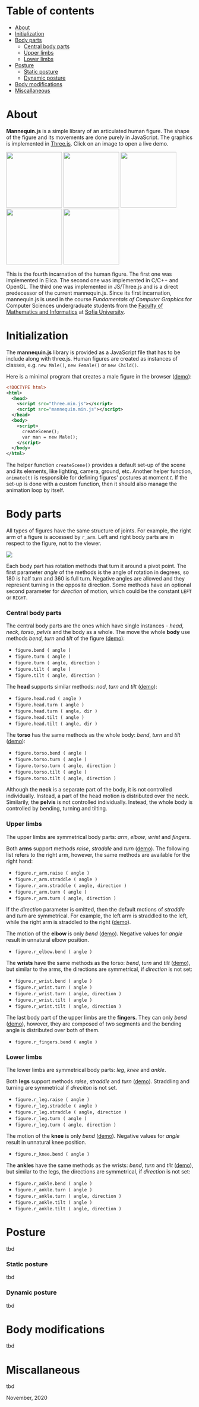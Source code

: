 # Table of contents

- [About](#About)
- [Initialization](#Initialization)
- [Body parts](#Body-parts)
    * [Central body parts](#Central-body-parts)
    * [Upper limbs](#Upper-limbs)
    * [Lower limbs](#Lower-limbs)
- [Posture](#Posture)
    * [Static posture](#Static-posture)
    * [Dynamic posture](#Dynamic-posture)
- [Body modifications](#Body-modifications)
- [Miscallaneous](#Miscallaneous)

# About
**Mannequin.js** is a simple library of an articulated human figure. The shape of the figure
and its movements are done purely in JavaScript. The graphics is implemented in
[Three.js](threejs.org). Click on an image to open a live demo.

[<img src="demos/snapshots/demo-mannequin-01.jpg" width="150">](https://boytchev.github.io/mannequin.js/demos/demo-mannequin-01.html)
[<img src="demos/snapshots/demo-mannequin-02.jpg" width="150">](https://boytchev.github.io/mannequin.js/demos/demo-mannequin-02.html)
[<img src="demos/snapshots/demo-mannequin-03.jpg" width="150">](https://boytchev.github.io/mannequin.js/demos/demo-mannequin-03.html)
[<img src="demos/snapshots/demo-mannequin-04.jpg" width="150">](https://boytchev.github.io/mannequin.js/demos/demo-mannequin-04.html)
[<img src="demos/snapshots/demo-mannequin-05.jpg" width="150">](https://boytchev.github.io/mannequin.js/demos/demo-mannequin-05.html)

This is the fourth incarnation of the human figure. The first one was implemented
in Elica. The second one was implemented in C/C++ and OpenGL. The third one
was implemented in JS/Three.js and is a direct predecessor of the current mannequin.js.
Since its first incarnation, mannequin.js is used in the course *Fundamentals of Computer Graphics*
for Computer Sciences undergraduate students from the
[Faculty of Mathematics and Informatics](https://www.fmi.uni-sofia.bg/en)
at [Sofia University](https://www.uni-sofia.bg/index.php/eng).


# Initialization

The **mannequin.js** library is provided as a JavaScript file that has to
be include along with three.js. Human figures are created as instances of classes, e.g. `new Male()`, `new Female()` or `new Child()`.

Here is a minimal program that creates a male figure in the browser ([demo](https://boytchev.github.io/mannequin.js/docs/example-minimal.html)):

``` xml
<!DOCTYPE html>
<html>
  <head>
    <script src="three.min.js"></script>
    <script src="mannequin.min.js"></script>
  </head>
  <body>
    <script>
      createScene();
      var man = new Male();
    </script>
  </body>
</html>
```

The helper function `createScene()` provides a default set-up of the scene and its elements, like lighting, camera, ground, etc. Another helper function, `animate(t)` is responsible for defining figures' postures at moment *t*. If the set-up is done with a custom function, then it should also manage the animation loop by itself.


# Body parts

All types of figures have the same structure of joints. For example, the right arm of a figure is accessed by `r_arm`. Left and right body parts are in respect to the figure, not to the viewer.


<img src="docs/snapshots/body-parts.jpg">


Each body part has rotation methods that turn it around a pivot point.
The first parameter *angle* of the methods is the angle of rotation in degrees,
so 180 is half turn and 360 is full turn. Negative angles are allowed and
they represent turning in the opposite direction. Some methods have an optional
second parameter for *direction* of motion, which could be the constant `LEFT` or
`RIGHT`.

### Central body parts

The central body parts are the ones which have single instances - *head*, *neck*, *torso*, *pelvis* and the body as a whole. The move the whole **body** use methods *bend*, *turn* and *tilt* of the figure ([demo](https://boytchev.github.io/mannequin.js/docs/example-body.html)):

* `figure.bend ( angle )`
* `figure.turn ( angle )`
* `figure.turn ( angle, direction )`
* `figure.tilt ( angle )`
* `figure.tilt ( angle, direction )`


The **head** supports similar methods: *nod*, *turn* and *tilt* ([demo](https://boytchev.github.io/mannequin.js/docs/example-head.html)):

* `figure.head.nod ( angle )`
* `figure.head.turn ( angle )`
* `figure.head.turn ( angle, dir )`
* `figure.head.tilt ( angle )`
* `figure.head.tilt ( angle, dir )`

The **torso** has the same methods as the whole body: *bend*, *turn* and *tilt* ([demo](https://boytchev.github.io/mannequin.js/docs/example-torso.html)):

* `figure.torso.bend ( angle )`
* `figure.torso.turn ( angle )`
* `figure.torso.turn ( angle, direction )`
* `figure.torso.tilt ( angle )`
* `figure.torso.tilt ( angle, direction )`

Although the **neck** is a separate part of the body, it is not controlled individually. Instead, a part of the head motion is distributed over the neck. Similarily, the **pelvis** is not controlled individually. Instead, the whole body is controlled by bending, turning and tilting.


### Upper limbs

The upper limbs are symmetrical body parts: *arm*, *elbow*, *wrist* and *fingers*.

Both **arms** support methods *raise*, *straddle* and *turn* ([demo](https://boytchev.github.io/mannequin.js/docs/example-arm1.html)). The following list refers to the right arm, however, the same methods are available for the right hand:

* `figure.r_arm.raise ( angle )`
* `figure.r_arm.straddle ( angle )`
* `figure.r_arm.straddle ( angle, direction )`
* `figure.r_arm.turn ( angle )`
* `figure.r_arm.turn ( angle, direction )`

If the *direction* parameter is omitted, then the default motions of *straddle* and *turn* are symmetrical. For example, the left arm is straddled to the left, while the right arm is straddled to the right ([demo](https://boytchev.github.io/mannequin.js/docs/example-arm2.html)). 

The motion of the **elbow** is only *bend* ([demo](https://boytchev.github.io/mannequin.js/docs/example-elbow.html)). Negative values for *angle* result in unnatural elbow position.

* `figure.r_elbow.bend ( angle )`

The **wrists** have the same methods as the torso: *bend*, *turn* and *tilt* ([demo](https://boytchev.github.io/mannequin.js/docs/example-wrist.html)), but similar to the arms, the directions are symmetrical, if *direction* is not set:

* `figure.r_wrist.bend ( angle )`
* `figure.r_wrist.turn ( angle )`
* `figure.r_wrist.turn ( angle, direction )`
* `figure.r_wrist.tilt ( angle )`
* `figure.r_wrist.tilt ( angle, direction )`

The last body part of the upper limbs are the **fingers**. They can only *bend* ([demo](https://boytchev.github.io/mannequin.js/docs/example-fingers.html)), however, they are composed of two segments and the bending angle is distributed over both of them.

* `figure.r_fingers.bend ( angle )`


### Lower limbs

The lower limbs are symmetrical body parts: *leg*, *knee* and *ankle*.

Both **legs** support methods *raise*, *straddle* and *turn* ([demo](https://boytchev.github.io/mannequin.js/docs/example-leg.html)). Straddling and turning are symmetrical if *direciton* is not set.

* `figure.r_leg.raise ( angle )`
* `figure.r_leg.straddle ( angle )`
* `figure.r_leg.straddle ( angle, direction )`
* `figure.r_leg.turn ( angle )`
* `figure.r_leg.turn ( angle, direction )`

The motion of the **knee** is only *bend* ([demo](https://boytchev.github.io/mannequin.js/docs/example-knee.html)). Negative values for *angle* result in unnatural knee position.

* `figure.r_knee.bend ( angle )`

The **ankles** have the same methods as the wrists: *bend*, *turn* and *tilt* ([demo](https://boytchev.github.io/mannequin.js/docs/example-ankle.html)), but similar to the legs, the directions are symmetrical, if *direction* is not set:

* `figure.r_ankle.bend ( angle )`
* `figure.r_ankle.turn ( angle )`
* `figure.r_ankle.turn ( angle, direction )`
* `figure.r_ankle.tilt ( angle )`
* `figure.r_ankle.tilt ( angle, direction )`


# Posture

tbd

### Static posture

tbd

### Dynamic posture

tbd

# Body modifications

tbd

# Miscallaneous

tbd

November, 2020


